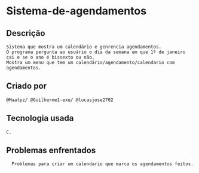 # Sistema-de-agendamentos

## Descrição
    Sistema que mostra um calendário e genrencia agendamentos.
    O programa pergunta ao usuário o dia da semana em que 1º de janeiro cai e se o ano é bissexto ou não.
    Mostra um menu que tem um calendário/agendamento/calendario com agendamentos.

## Criado por
    @Maatpz/ @Guilherme1-exe/ @lucasjose2702

## Tecnologia usada
    C.
     
## Problemas enfrentados
      Problemas para criar um calendario que marca os agendamentos feitos.


